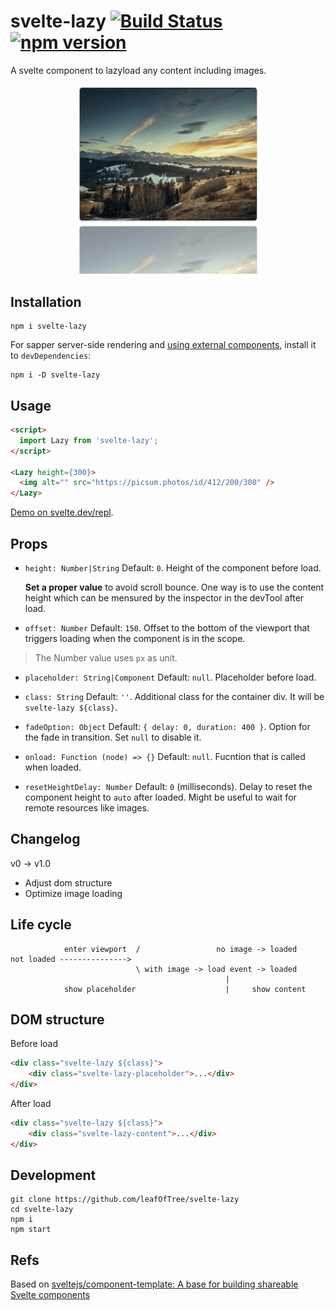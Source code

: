 # svelte-lazy [![Build Status][1]][2] [![npm version][3]][4]

A svelte component to lazyload any content including images. 

<p align="center">
<img alt="demo image" src="https://raw.githubusercontent.com/leafOfTree/leafOfTree.github.io/HEAD/svelte-lazy.png" width="300" />
</p>

## Installation

    npm i svelte-lazy

For sapper server-side rendering and [using external components][6], install it to `devDependencies`:

    npm i -D svelte-lazy

## Usage

```html
<script>
  import Lazy from 'svelte-lazy';
</script>

<Lazy height={300}>
  <img alt="" src="https://picsum.photos/id/412/200/300" />
</Lazy>
```

[Demo on svelte.dev/repl][5].

## Props

- `height: Number|String` Default: `0`. Height of the component before load. 

    **Set a proper value** to avoid scroll bounce. One way is to use the content height which can be mensured by the inspector in the devTool after load.

- `offset: Number` Default: `150`. Offset to the bottom of the viewport that triggers loading when the component is in the scope.

> The Number value uses `px` as unit.

- `placeholder: String|Component` Default: `null`. Placeholder before load.

- `class: String` Default: `''`. Additional class for the container div. It will be `svelte-lazy ${class}`.

- `fadeOption: Object` Default: `{ delay: 0, duration: 400 }`. Option for the fade in transition. Set `null` to disable it.

- `onload: Function (node) => {}` Default: `null`. Fucntion that is called when loaded.

- `resetHeightDelay: Number` Default: `0` (milliseconds). Delay to reset the component height to `auto` after loaded. Might be useful to wait for remote resources like images.

## Changelog

v0 -> v1.0

- Adjust dom structure
- Optimize image loading

## Life cycle

```
            enter viewport  /                 no image -> loaded
not loaded --------------->
                            \ with image -> load event -> loaded
                                                |
            show placeholder                    |     show content
``` 

## DOM structure

Before load
```html
<div class="svelte-lazy ${class}">
    <div class="svelte-lazy-placeholder">...</div>
</div>
```

After load
```html
<div class="svelte-lazy ${class}">
    <div class="svelte-lazy-content">...</div>
</div>
```

## Development

    git clone https://github.com/leafOfTree/svelte-lazy
    cd svelte-lazy
    npm i
    npm start

## Refs

Based on [sveltejs/component-template: A base for building shareable Svelte components](https://github.com/sveltejs/component-template)

[1]: https://travis-ci.com/leafOfTree/svelte-lazy.svg?branch=master
[2]: https://travis-ci.com/leafOfTree/svelte-lazy
[3]: https://img.shields.io/npm/v/svelte-lazy.svg
[4]: https://www.npmjs.com/package/svelte-lazy
[5]: https://svelte.dev/repl/6d7714fa3cce4909af6c6d187271e0a1?version=3.6.10
[6]: https://github.com/sveltejs/sapper-template#using-external-components
